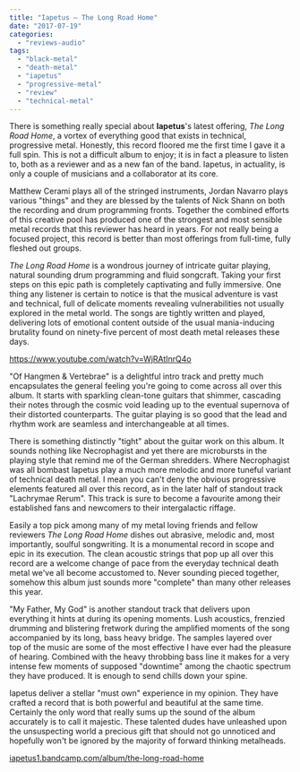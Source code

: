 ```yaml
---
title: "Iapetus – The Long Road Home"
date: "2017-07-19"
categories: 
  - "reviews-audio"
tags: 
  - "black-metal"
  - "death-metal"
  - "iapetus"
  - "progressive-metal"
  - "review"
  - "technical-metal"
---
```


There is something really special about **Iapetus**'s latest offering, _The Long Road Home_, a vortex of everything good that exists in technical, progressive metal. Honestly, this record floored me the first time I gave it a full spin. This is not a difficult album to enjoy; it is in fact a pleasure to listen to, both as a reviewer and as a new fan of the band. Iapetus, in actuality, is only a couple of musicians and a collaborator at its core.

Matthew Cerami plays all of the stringed instruments, Jordan Navarro plays various "things" and they are blessed by the talents of Nick Shann on both the recording and drum programming fronts. Together the combined efforts of this creative pool has produced one of the strongest and most sensible metal records that this reviewer has heard in years. For not really being a focused project, this record is better than most offerings from full-time, fully fleshed out groups.

_The Long Road Home_ is a wondrous journey of intricate guitar playing, natural sounding drum programming and fluid songcraft. Taking your first steps on this epic path is completely captivating and fully immersive. One thing any listener is certain to notice is that the musical adventure is vast and technical, full of delicate moments revealing vulnerabilities not usually explored in the metal world. The songs are tightly written and played, delivering lots of emotional content outside of the usual mania-inducing brutality found on ninety-five percent of most death metal releases these days.

https://www.youtube.com/watch?v=WjRAtInrQ4o

"Of Hangmen & Vertebrae" is a delightful intro track and pretty much encapsulates the general feeling you're going to come across all over this album. It starts with sparkling clean-tone guitars that shimmer, cascading their notes through the cosmic void leading up to the eventual supernova of their distorted counterparts. The guitar playing is so good that the lead and rhythm work are seamless and interchangeable at all times.

There is something distinctly "tight" about the guitar work on this album. It sounds nothing like Necrophagist and yet there are microbursts in the playing style that remind me of the German shredders. Where Necrophagist was all bombast Iapetus play a much more melodic and more tuneful variant of technical death metal. I mean you can't deny the obvious progressive elements featured all over this record, as in the later half of standout track  "Lachrymae Rerum". This track is sure to become a favourite among their established fans and newcomers to their intergalactic riffage.

Easily a top pick among many of my metal loving friends and fellow reviewers _The Long Road Home_ dishes out abrasive, melodic and, most importantly, soulful songwriting. It is a monumental record in scope and epic in its execution. The clean acoustic strings that pop up all over this record are a welcome change of pace from the everyday technical death metal we've all become accustomed to. Never sounding pieced together, somehow this album just sounds more "complete" than many other releases this year.

"My Father, My God" is another standout track that delivers upon everything it hints at during its opening moments. Lush acoustics, frenzied drumming and blistering fretwork during the amplified moments of the song accompanied by its long, bass heavy bridge. The samples layered over top of the music are some of the most effective I have ever had the pleasure of hearing. Combined with the heavy throbbing bass line it makes for a very intense few moments of supposed "downtime" among the chaotic spectrum they have produced. It is enough to send chills down your spine.

Iapetus deliver a stellar "must own" experience in my opinion. They have crafted a record that is both powerful and beautiful at the same time. Certainly the only word that really sums up the sound of the album accurately is to call it majestic. These talented dudes have unleashed upon the unsuspecting world a precious gift that should not go unnoticed and hopefully won't be ignored by the majority of forward thinking metalheads.

[iapetus1.bandcamp.com/album/the-long-road-home](https://iapetus1.bandcamp.com/album/the-long-road-home)
